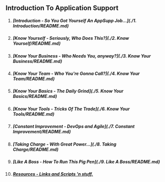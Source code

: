 Introduction To Application Support
-----------------------------------

1. ##### [Introduction - So You Got Yourself An AppSupp Job...](./1. Introduction/README.md)
2. ##### [Know Yourself - Seriously, Who Does This?](./2. Know Yourself/README.md)
3. ##### [Know Your Business - Who Needs You, anyway?](./3. Know Your Business/README.md)
4. ##### [Know Your Team - Who You're Gonna Call?](./4. Know Your Team/README.md)
5. ##### [Know Your Basics - The Daily Grind](./5. Know Your Basics/README.md)
6. ##### [Know Your Tools - Tricks Of The Trade](./6. Know Your Tools/README.md)
7. ##### [Constant Improvement - DevOps and Agile](./7. Constant Improvement/README.md)
8. ##### [Taking Charge - With Great Power...](./8. Taking Charge/README.md)
9. ##### [Like A Boss - How To Run This Pig Pen](./9. Like A Boss/README.md)
10. ##### [Resources - Links and Scripts 'n stuff.](./Resources/README.md)
